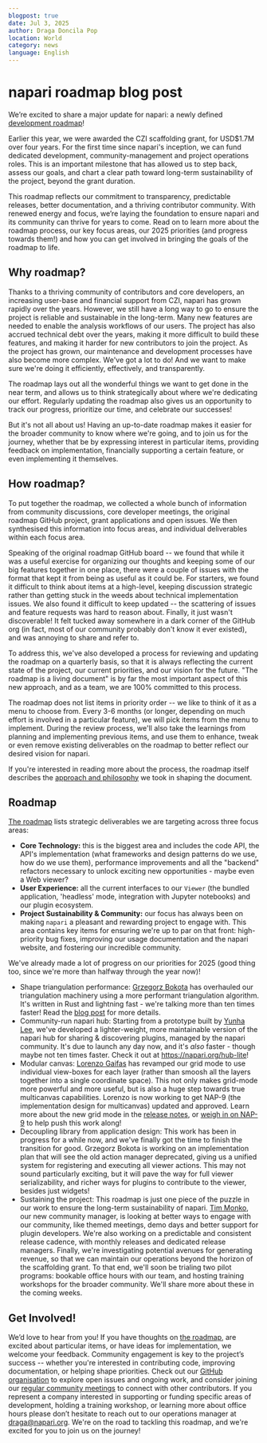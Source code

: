 ```yaml
---
blogpost: true
date: Jul 3, 2025
author: Draga Doncila Pop
location: World
category: news
language: English
---
```


# napari roadmap blog post

We’re excited to share a major update for napari: a newly defined [development roadmap](https://napari.org/stable/roadmaps/active_roadmap.html)! 

Earlier this year, we were awarded the CZI scaffolding grant, for USD$1.7M over four years. For the first time since napari's inception, we can fund dedicated development, community-management and project operations roles. This is an important milestone that has allowed us to step back, assess our goals, and chart a clear path toward long-term
sustainability of the project, beyond the grant duration.

This roadmap reflects our commitment to transparency, predictable releases, better documentation, and a thriving contributor community. With renewed energy and focus, we’re laying the foundation to ensure napari and its community can thrive for years to come. Read on to learn more about the roadmap process, our key focus areas, our 2025 priorities (and progress towards them!) and how you can get involved in bringing the goals of the roadmap to life.

## Why roadmap?

Thanks to a thriving community of contributors and core developers, an increasing user-base and financial support from CZI, napari has grown rapidly over the years. However, we still have a long way to go to ensure the project is reliable and sustainable in the long-term. Many new features are needed to enable the analysis workflows of our users. The project has also accrued technical debt over the years, making it more difficult to build these features, and making it harder for new contributors to join the project. As the project has grown, our maintenance and development processes have also become more complex. We've got a lot to do! And we want to make sure we're doing it efficiently, effectively, and transparently.

The roadmap lays out all the wonderful things we want to get done in the near term, and allows us to think strategically about where we're dedicating our effort. Regularly updating the roadmap also gives us an opportunity to track our progress, prioritize our time, and celebrate our successes!

But it's not all about us! Having an up-to-date roadmap makes it easier for the broader community to know where we're going, and to join us for the journey, whether that be by expressing interest in particular items, providing feedback on implementation, financially supporting a certain feature, or even implementing it themselves.

## How roadmap?

To put together the roadmap, we collected a whole bunch of information from community discussions, core developer meetings, the original roadmap GitHub project, grant applications and open issues. We then synthesised this information into focus areas, and individual deliverables within each focus area.

Speaking of the original roadmap GitHub board -- we found that while it was a useful exercise for organizing our thoughts and keeping some of our big features together in one place, there were a couple of issues with the format that kept it from being as useful as it could be. For starters, we found it difficult to think about items at a high-level, keeping discussion strategic rather than getting stuck in the weeds about technical implementation issues. We also found it difficult to keep updated -- the scattering of issues and feature requests was hard to reason about. Finally, it just wasn't discoverable! It felt tucked away somewhere in a dark corner of the GitHub org (in fact, most of our community probably don't know it ever existed), and was annoying to share and refer to.

To address this, we've also developed a process for reviewing and updating the roadmap on a quarterly basis, so that it is always reflecting the current state of the project, our current priorities, and our vision for the future. "The roadmap is a living document" is by far the most important aspect of this new approach, and as a team, we are 100% committed to this process.

The roadmap does not list items in priority order -- we like to think of it as a menu to choose from. Every 3-6 months (or longer, depending on much effort is involved in a particular feature), we will pick items from the menu to implement. During the review process, we'll also take the learnings from planning and implementing previous items, and use them to enhance, tweak or even remove existing deliverables on the roadmap to better reflect our desired vision for napari.

If you're interested in reading more about the process, the roadmap itself describes the [approach and philosophy](https://napari.org/stable/roadmaps/active_roadmap.html#roadmap-strategy) we took in shaping the document.  

## Roadmap

[The roadmap](https://napari.org/stable/roadmaps/active_roadmap.html) lists strategic deliverables we are targeting across three focus areas:

- **Core Technology:** this is the biggest area and includes the code API, the API's implementation (what frameworks and design patterns do we use, how do we use them), performance improvements and all the "backend" refactors necessary to unlock exciting new opportunities - maybe even a Web viewer?
- **User Experience:** all the current interfaces to our `Viewer` (the bundled application, 'headless' mode, integration with Jupyter notebooks) and our plugin ecosystem.
- **Project Sustainability & Community:** our focus has always been on making `napari` a pleasant and rewarding project to engage with. This area contains key items for ensuring we're up to par on that front: high-priority bug fixes, improving our usage documentation and the napari website, and fostering our incredible community.

We've already made a lot of progress on our priorities for 2025 (good thing too, since we're more than halfway through the year now)! 

- Shape triangulation performance: [Grzegorz Bokota](https://github.com/czaki) has overhauled our triangulation machinery using a more performant triangulation algorithm. It's written in Rust and lightning fast - we're talking more than ten times faster! Read the [blog post](https://napari.org/island-dispatch/blog/triangles_speedup_beta.html) for more details.
- Community-run napari hub: Starting from a prototype built by [Yunha Lee](https://github.com/yunhal), we've developed a lighter-weight, more maintainable version of the napari hub for sharing & discovering plugins, managed by the napari community. It's due to launch any day now, and it's *also* faster - though maybe not ten times faster. Check it out at https://napari.org/hub-lite!
-  Modular canvas:  [Lorenzo Gaifas](https://github.com/brisvag) has revamped our grid mode to use individual view-boxes for each layer (rather than smoosh all the layers together into a single coordinate space). This not only makes grid-mode more powerful and more useful, but is also a huge step towards true multicanvas capabilities. Lorenzo is now working to get NAP-9 (the implementation design for multicanvas) updated and approved. Learn more about the new grid mode in the [release notes](https://napari.org/stable/release/release_0_6_2.html), or [weigh in on NAP-9](https://napari.org/stable/naps/9-multiple-canvases.html) to help push this work along!
-  Decoupling library from application design: This work has been in progress for a while now, and we've finally got the time to finish the transition for good. Grzegorz Bokota is working on an implementation plan that will see the old action manager deprecated, giving us a unified system for registering and executing all viewer actions. This may not sound particularly exciting, but it will pave the way for full viewer serializability, and richer ways for plugins to contribute to the viewer, besides just widgets!
-  Sustaining the project: This roadmap is just one piece of the puzzle in our work to ensure the long-term sustainability of napari. [Tim Monko](https://github.com/timmonko), our new community manager, is looking at better ways to engage with our community, like themed meetings, demo days and better support for plugin developers. We're also working on a predictable and consistent release cadence, with monthly releases and dedicated release managers. Finally, we're investigating potential avenues for generating revenue, so that we can maintain our operations beyond the horizon of the scaffolding grant. To that end, we'll soon be trialing two pilot programs: bookable office hours with our team, and hosting training workshops for the broader community. We'll share more about these in the coming weeks.

## Get Involved!

We’d love to hear from you! If you have thoughts on [the roadmap](https://napari.org/stable/roadmaps/active_roadmap.html), are excited about particular items, or have ideas for implementation, we welcome your feedback. Community engagement is key to the project’s success -- whether you're interested in contributing code, improving documentation, or helping shape priorities. Check out our [GitHub organisation](https://github.com/napari) to explore open issues and ongoing work, and consider joining our [regular community meetings](https://napari.org/stable/community/meeting_schedule.html) to connect with other contributors. If you represent a company interested in supporting or funding specific areas of development, holding a training workshop, or learning more about office hours please don’t hesitate to reach out to our operations manager at draga@napari.org. We're on the road to tackling this roadmap, and we're excited for you to join us on the journey!
